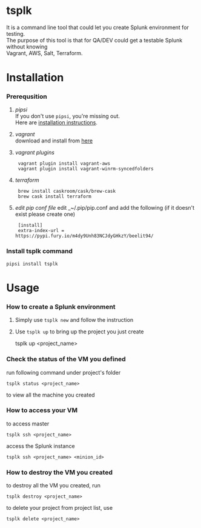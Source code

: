 # tsplk

It is a command line tool that could let you create Splunk environment for testing.  
The purpose of this tool is that for QA/DEV could get a testable Splunk without knowing  
Vagrant, AWS, Salt, Terraform.


# Installation

### Prerequsition
1. _pipsi_  
If you don't use `pipsi`, you're missing out.  
Here are [installation instructions](https://github.com/mitsuhiko/pipsi#readme).  

2. _vagrant_  
download and install from [here](https://www.vagrantup.com/downloads.html)

3. _vagrant plugins_  
    
        vagrant plugin install vagrant-aws
        vagrant plugin install vagrant-winrm-syncedfolders

4. _terraform_

        brew install caskroom/cask/brew-cask
        brew cask install terraform

5. _edit pip conf file_
edit _~/.pip/pip.conf and add the following (if it doesn't exist please create one)
    
        [install]
        extra-index-url = https://pypi.fury.io/m4dy9Unh83NCJdyGHkzY/beelit94/

### Install tsplk command

	pipsi install tsplk

  
# Usage
### How to create a Splunk environment

1. Simply use `tsplk new` and follow the instruction

2. Use `tsplk up` to bring up the project you just create

    tsplk up <project_name>

### Check the status of the VM you defined
run following command under project's folder

	tsplk status <project_name>

to view all the machine you created

### How to access your VM

to access master
    
    tsplk ssh <project_name>
    
access the Splunk instance
    
    tsplk ssh <project_name> <minion_id>

### How to destroy the VM you created

to destroy all the VM you created, run
	
	tsplk destroy <project_name>
	
to delete your project from project list, use

    tsplk delete <project_name>

